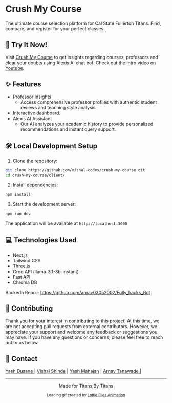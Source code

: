 # Crush My Course

The ultimate course selection platform for Cal State Fullerton Titans. Find, compare, and register for your perfect classes.

## 🚀 Try It Now!

Visit [Crush My Course](https://crush-my-course.vercel.app/) to get insights regarding courses, professors and clear your doubts using Alexis AI chat bot.
Check out the Intro video on [Youtube](https://youtu.be/K8aPhdZgYQU).

## ✨ Features

- Professor Insights
  - Access comprehensive professor profiles with authentic student reviews and teaching style analysis.
- Interactive dashboard.
- Alexis AI Assistant
  - Our AI analyzes your academic history to provide personalized recommendations and instant query support.

## 🛠️ Local Development Setup

1. Clone the repository:

```bash
git clone https://github.com/vishal-codes/crush-my-course.git
cd crush-my-course/client/
```

2. Install dependencies:

```bash
npm install
```

3. Start the development server:

```bash
npm run dev
```

The application will be available at `http://localhost:3000`

## 💻 Technologies Used

- Next.js
- Tailwind CSS
- Three.js
- Groq API (llama-3.1-8b-instant)
- Fast API
- Chroma DB

Backedn Repo - https://github.com/arnav03052002/Fully_hacks_Bot

## 🤝 Contributing

Thank you for your interest in contributing to this project! At this time, we are not accepting pull requests from external contributors. However, we appreciate your support and welcome any feedback or suggestions you may have. If you have any questions or concerns, please feel free to reach out to us below.

## 📧 Contact

[Yash Dusane
](https://www.linkedin.com/in/yashrd/) | [Vishal Shinde](https://www.linkedin.com/in/vishal-shinde-/) | [Yash Mahajan](https://www.linkedin.com/in/yashmahajan27/) | [Arnav Tanawade ](https://www.linkedin.com/in/arnavtanawade03/) |

---

<p align="center">
  Made for Titans By Titans
</p>

<p align="center">
  <small>Loading gif created by  <a href="https://lottiefiles.com/"> Lottie Files Animation</a></small>
</p>
